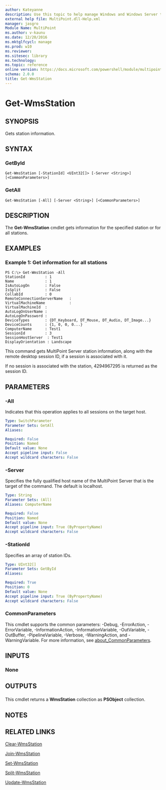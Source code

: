 ```yaml
---
author: Kateyanne
description: Use this topic to help manage Windows and Windows Server technologies with Windows PowerShell.
external help file: MultiPoint.dll-Help.xml
manager: jasgro
Module Name: MultiPoint
ms.author: v-kaunu
ms.date: 12/20/2016
ms.mktglfcycl: manage
ms.prod: w10
ms.reviewer: 
ms.sitesec: library
ms.technology: 
ms.topic: reference
online version: https://docs.microsoft.com/powershell/module/multipoint/get-wmsstation?view=windowsserver2016-ps&wt.mc_id=ps-gethelp
schema: 2.0.0
title: Get-WmsStation
---
```


# Get-WmsStation

## SYNOPSIS
Gets station information.

## SYNTAX

### GetById
```
Get-WmsStation [-StationId] <UInt32[]> [-Server <String>] [<CommonParameters>]
```

### GetAll
```
Get-WmsStation [-All] [-Server <String>] [<CommonParameters>]
```

## DESCRIPTION
The **Get-WmsStation** cmdlet gets information for the specified station or for all stations.

## EXAMPLES

### Example 1: Get information for all stations
```
PS C:\> Get-WmsStation -All
StationId         : 1
Name              : 1
IsAutoLogOn       : False
IsSplit           : False
CollabId          : 0
RemoteConnectionServerName   : 
VirtualMachineName           :  
VirtualMachineId  : 
AutoLogOnUserName :  
AutoLogOnPassword : 
DeviceTypes       : {DT_Keyboard, DT_Mouse, DT_Audio, DT_Image...} 
DeviceCounts      : {1, 0, 0, 0...} 
ComputerName      : Test1
SessionId         : 3
SessionHostServer  : Test1
DisplayOrientation : Landscape
```

This command gets MultiPoint Server station information, along with the remote desktop session ID, if a session is associated with it.

If no session is associated with the station, 4294967295 is returned as the session ID.

## PARAMETERS

### -All
Indicates that this operation applies to all sessions on the target host.

```yaml
Type: SwitchParameter
Parameter Sets: GetAll
Aliases: 

Required: False
Position: Named
Default value: None
Accept pipeline input: False
Accept wildcard characters: False
```

### -Server
Specifies the fully qualified host name of the MultiPoint Server that is the target of the command.
The default is localhost.

```yaml
Type: String
Parameter Sets: (All)
Aliases: ComputerName

Required: False
Position: Named
Default value: None
Accept pipeline input: True (ByPropertyName)
Accept wildcard characters: False
```

### -StationId
Specifies an array of station IDs.

```yaml
Type: UInt32[]
Parameter Sets: GetById
Aliases: 

Required: True
Position: 0
Default value: None
Accept pipeline input: True (ByPropertyName)
Accept wildcard characters: False
```

### CommonParameters
This cmdlet supports the common parameters: -Debug, -ErrorAction, -ErrorVariable, -InformationAction, -InformationVariable, -OutVariable, -OutBuffer, -PipelineVariable, -Verbose, -WarningAction, and -WarningVariable. For more information, see [about_CommonParameters](https://go.microsoft.com/fwlink/?LinkID=113216).

## INPUTS

### None

## OUTPUTS

###  
This cmdlet returns a **WmsStation** collection as **PSObject** collection.

## NOTES

## RELATED LINKS

[Clear-WmsStation](./Clear-WmsStation.md)

[Join-WmsStation](./Join-WmsStation.md)

[Set-WmsStation](./Set-WmsStation.md)

[Split-WmsStation](./Split-WmsStation.md)

[Update-WmsStation](./Update-WmsStation.md)

